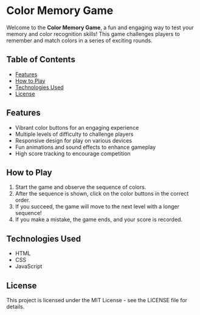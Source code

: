 # Color Memory Game

Welcome to the **Color Memory Game**, a fun and engaging way to test your memory and color recognition skills! This game challenges players to remember and match colors in a series of exciting rounds.

## Table of Contents
- [Features](#features)
- [How to Play](#how-to-play)
- [Technologies Used](#technologies-used)
- [License](#license)

## Features
- Vibrant color buttons for an engaging experience
- Multiple levels of difficulty to challenge players
- Responsive design for play on various devices
- Fun animations and sound effects to enhance gameplay
- High score tracking to encourage competition

## How to Play
1. Start the game and observe the sequence of colors.
2. After the sequence is shown, click on the color buttons in the correct order.
3. If you succeed, the game will move to the next level with a longer sequence!
4. If you make a mistake, the game ends, and your score is recorded.

## Technologies Used
- HTML
- CSS
- JavaScript

## License

This project is licensed under the MIT License - see the LICENSE file for details.
